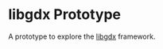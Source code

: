 # libgdx Prototype

A prototype to explore the [libgdx][] framework.

[libgdx]: http://libgdx.badlogicgames.com/index.html
